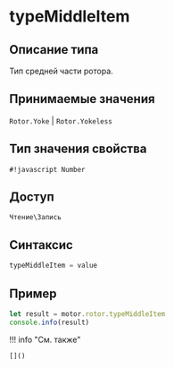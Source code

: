 # typeMiddleItem

## Описание типа
Тип средней части ротора.

## Принимаемые значения
`Rotor.Yoke` | `Rotor.Yokeless`

## Тип значения свойства
`#!javascript Number`

## Доступ
`Чтение\Запись`

## Синтаксис
```javascript
typeMiddleItem = value
```

## Пример
```javascript linenums="1"
let result = motor.rotor.typeMiddleItem
console.info(result)
```

!!! info "См. также"

    []()

